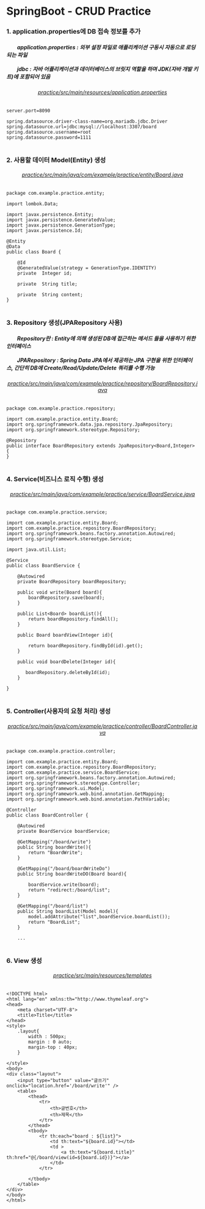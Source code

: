 # SpringBoot - CRUD Practice

<h3>1. application.properties에 DB 접속 정보를 추가</h3>

<h5>
  　　application.properties : 외부 설정 파일로 애플리케이션 구동시 자동으로 로딩 되는 파일 <br><br>
  　　jdbc : 자바 어플리케이션과 데이터베이스의 브릿지 역할을 하며 JDK(자바 개발 키트)에 포함되어 있음 <br>
</h5>

<div align="center"><a href="practice/src/main/resources/application.properties"><h6>practice/src/main/resources/application.properties</h6></a></div>

```
server.port=8090

spring.datasource.driver-class-name=org.mariadb.jdbc.Driver
spring.datasource.url=jdbc:mysql://localhost:3307/board
spring.datasource.username=root
spring.datasource.password=1111
```

#

<h3>2. 사용할 데이터 Model(Entity) 생성 </h3>

<div align="center"><a href="practice/src/main/java/com/example/practice/entity/Board.java"><h6>practice/src/main/java/com/example/practice/entity/Board.java</h6></a></div>

```
package com.example.practice.entity;

import lombok.Data;

import javax.persistence.Entity;
import javax.persistence.GeneratedValue;
import javax.persistence.GenerationType;
import javax.persistence.Id;

@Entity
@Data
public class Board {

    @Id
    @GeneratedValue(strategy = GenerationType.IDENTITY)
    private  Integer id;

    private  String title;

    private  String content;
}
```

#

<h3>3. Repository 생성(JPARepository 사용) </h3>

<h5>
  　　Repository란 : Entity에 의해 생성된 DB에 접근하는 메서드 들을 사용하기 위한 인터페이스 <br><br>
  　　JPARepository : Spring Data JPA에서 제공하는 JPA 구현을 위한 인터페이스, 간단히 DB에 Create/Read/Update/Delete 쿼리를 수행 가능 <br>
</h5>

<div align="center"><a href="practice/src/main/java/com/example/practice/repository/BoardRepository.java"><h6>practice/src/main/java/com/example/practice/repository/BoardRepository.java</h6></a></div>

```
package com.example.practice.repository;

import com.example.practice.entity.Board;
import org.springframework.data.jpa.repository.JpaRepository;
import org.springframework.stereotype.Repository;

@Repository
public interface BoardRepository extends JpaRepository<Board,Integer> {
}
```

#

<h3>4. Service(비즈니스 로직 수행) 생성</h3>

<div align="center"><a href="practice/src/main/java/com/example/practice/service/BoardService.java"><h6>practice/src/main/java/com/example/practice/service/BoardService.java</h6></a></div>

```
package com.example.practice.service;

import com.example.practice.entity.Board;
import com.example.practice.repository.BoardRepository;
import org.springframework.beans.factory.annotation.Autowired;
import org.springframework.stereotype.Service;

import java.util.List;

@Service
public class BoardService {

    @Autowired
    private BoardRepository boardRepository;

    public void write(Board board){
        boardRepository.save(board);
    }

    public List<Board> boardList(){
        return boardRepository.findAll();
    }

    public Board boardView(Integer id){

        return boardRepository.findById(id).get();
    }

    public void boardDelete(Integer id){

       boardRepository.deleteById(id);
    }

}
```

#

<h3>5. Controller(사용자의 요청 처리) 생성</h3>

<div align="center"><a href="practice/src/main/java/com/example/practice/controller/BoardController.java"><h6>practice/src/main/java/com/example/practice/controller/BoardController.java</h6></a></div>

```
package com.example.practice.controller;

import com.example.practice.entity.Board;
import com.example.practice.repository.BoardRepository;
import com.example.practice.service.BoardService;
import org.springframework.beans.factory.annotation.Autowired;
import org.springframework.stereotype.Controller;
import org.springframework.ui.Model;
import org.springframework.web.bind.annotation.GetMapping;
import org.springframework.web.bind.annotation.PathVariable;

@Controller
public class BoardController {

    @Autowired
    private BoardService boardService;

    @GetMapping("/board/write")
    public String boardWrite(){
        return "BoardWrite";
    }

    @GetMapping("/board/boardWriteDo")
    public String boardWriteDO(Board board){

        boardService.write(board);
        return "redirect:/board/list";
    }

    @GetMapping("/board/list")
    public String boardList(Model model){
        model.addAttribute("list",boardService.boardList());
        return "BoardList";
    }

    ...

```

#

<h3>6. View 생성</h3>

<div align="center"><a href="practice/src/main/resources/templates"><h6>practice/src/main/resources/templates</h6></a></div>

```
<!DOCTYPE html>
<html lang="en" xmlns:th="http://www.thymeleaf.org">
<head>
    <meta charset="UTF-8">
    <title>Title</title>
</head>
<style>
    .layout{
        width : 500px;
        margin : 0 auto;
        margin-top : 40px;
    }

</style>
<body>
<div class="layout">
    <input type="button" value="글쓰기" onclick="location.href='/board/write'" />
    <table>
        <thead>
            <tr>
                <th>글번호</th>
                <th>제목</th>
            </tr>
        </thead>
        <tbody>
            <tr th:each="board : ${list}">
                <td th:text="${board.id}"></td>
                <td >
                    <a th:text="${board.title}" th:href="@{/board/view(id=${board.id})}"></a>
                </td>
            </tr>

        </tbody>
    </table>
</div>
</body>
</html>

```
